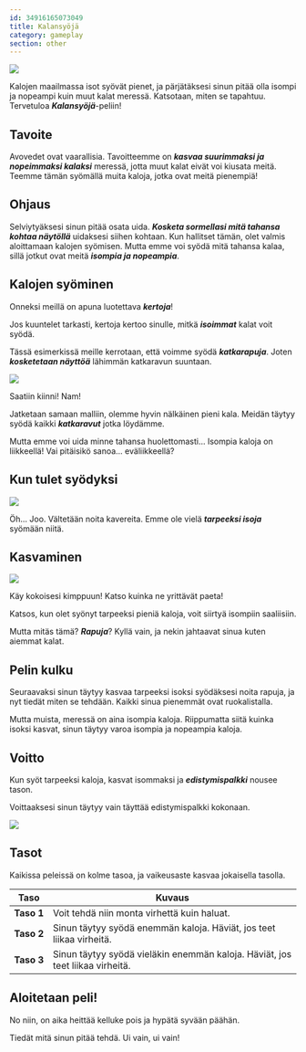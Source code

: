 ```yaml
---
id: 34916165073049
title: Kalansyöjä
category: gameplay
section: other
---
```

![](https://help.studycat.com/hc/article_attachments/34916165069849)

Kalojen maailmassa isot syövät pienet, ja pärjätäksesi sinun pitää olla isompi ja nopeampi kuin muut kalat meressä. Katsotaan, miten se tapahtuu. Tervetuloa ***Kalansyöjä***-peliin!

## Tavoite

Avovedet ovat vaarallisia. Tavoitteemme on ***kasvaa suurimmaksi ja nopeimmaksi kalaksi*** meressä, jotta muut kalat eivät voi kiusata meitä. Teemme tämän syömällä muita kaloja, jotka ovat meitä pienempiä!

## Ohjaus

Selviytyäksesi sinun pitää osata uida. ***Kosketa sormellasi mitä tahansa kohtaa näytöllä*** uidaksesi siihen kohtaan. Kun hallitset tämän, olet valmis aloittamaan kalojen syömisen. Mutta emme voi syödä mitä tahansa kalaa, sillä jotkut ovat meitä ***isompia ja nopeampia***.

## Kalojen syöminen

Onneksi meillä on apuna luotettava ***kertoja***!

Jos kuuntelet tarkasti, kertoja kertoo sinulle, mitkä ***isoimmat*** kalat voit syödä.

Tässä esimerkissä meille kerrotaan, että voimme syödä ***katkarapuja***. Joten ***kosketetaan näyttöä*** lähimmän katkaravun suuntaan.

![](https://help.studycat.com/hc/article_attachments/34916149686297)

Saatiin kiinni! Nam!

Jatketaan samaan malliin, olemme hyvin nälkäinen pieni kala. Meidän täytyy syödä kaikki ***katkaravut*** jotka löydämme.

Mutta emme voi uida minne tahansa huolettomasti... Isompia kaloja on liikkeellä! Vai pitäisikö sanoa... eväliikkeellä?

## Kun tulet syödyksi

**![](https://help.studycat.com/hc/article_attachments/34918253174937)**

Öh... Joo. Vältetään noita kavereita. Emme ole vielä ***tarpeeksi isoja*** syömään niitä.

## Kasvaminen

![](https://help.studycat.com/hc/article_attachments/34918253176345)

Käy kokoisesi kimppuun! Katso kuinka ne yrittävät paeta!

Katsos, kun olet syönyt tarpeeksi pieniä kaloja, voit siirtyä isompiin saaliisiin.

Mutta mitäs tämä? ***Rapuja***? Kyllä vain, ja nekin jahtaavat sinua kuten aiemmat kalat.

## Pelin kulku

Seuraavaksi sinun täytyy kasvaa tarpeeksi isoksi syödäksesi noita rapuja, ja nyt tiedät miten se tehdään. Kaikki sinua pienemmät ovat ruokalistalla.

Mutta muista, meressä on aina isompia kaloja. Riippumatta siitä kuinka isoksi kasvat, sinun täytyy varoa isompia ja nopeampia kaloja.

## Voitto

Kun syöt tarpeeksi kaloja, kasvat isommaksi ja ***edistymispalkki*** nousee tason.

Voittaaksesi sinun täytyy vain täyttää edistymispalkki kokonaan.

![](https://help.studycat.com/hc/article_attachments/34918234335641)

## Tasot

Kaikissa peleissä on kolme tasoa, ja vaikeusaste kasvaa jokaisella tasolla.

| Taso | Kuvaus |
| --- | --- |
| **Taso&nbsp;1** | Voit tehdä niin monta virhettä kuin haluat. |
| **Taso&nbsp;2** | Sinun täytyy syödä enemmän kaloja. Häviät, jos teet liikaa virheitä. |
| **Taso&nbsp;3** | Sinun täytyy syödä vieläkin enemmän kaloja. Häviät, jos teet liikaa virheitä. |

## Aloitetaan peli!

No niin, on aika heittää kelluke pois ja hypätä syvään päähän.

Tiedät mitä sinun pitää tehdä. Ui vain, ui vain!
